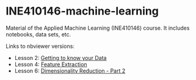 # INE410146-machine-learning
Material of the Applied Machine Learning (INE410146) course. It includes notebooks, data sets, etc.

Links to nbviewer versions:
 - Lesson 2: [Getting to know your Data](https://nbviewer.org/github/grellert/INE410146-machine-learning/blob/6b26268e9ae259739b0f9ab50fac093a3ad5e2c6/NOTEBOOKS/2-Exploratory-Analysis.ipynb)
 - Lesson 4: [Feature Extraction](https://nbviewer.org/github/grellert/INE410146-machine-learning/blob/6b26268e9ae259739b0f9ab50fac093a3ad5e2c6/NOTEBOOKS/4-Feature-Extraction.ipynb)
 - Lesson 6: [Dimensionality Reduction - Part 2](https://nbviewer.org/github/grellert/INE410146-machine-learning/blob/5e34ebb3f47c97d9a0244910a5b75d8264bb0fb7/NOTEBOOKS/6-Dimensionality_Reduction.ipynb)
